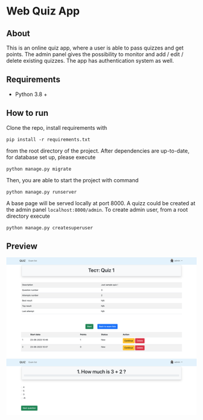 # Web Quiz App

## About

This is an online quiz app, where a user is able to pass quizzes and get points. The admin panel gives the possibility to
monitor and add / edit / delete existing quizzes. The app has authentication system as well.

## Requirements

- Python 3.8 +

## How to run
Clone the repo, install requirements with 
```shell
pip install -r requirements.txt
```
from the root directory of the project.
After dependencies are up-to-date, for database set up, please execute
````shell
python manage.py migrate
````
Then, you are able to start the project with command 
```shell
python manage.py runserver
```
A base page will be served locally at port 8000. A quizz could be created at the admin panel ```localhost:8000/admin```.
To create admin user, from a root directory execute 
```shell
python manage.py createsuperuser
```

## Preview
![img1](readme_data/img1.png)
![img2](readme_data/img2.png)